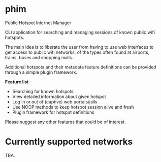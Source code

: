 phim
====

Public Hotspot Internet Manager

CLI application for searching and managing sessions of known public wifi hotspots. 

The main idea is to liberate the user from having to use web interfaces to get access to public wifi networks, of the types often found at airports, trains, buses and shopping malls. 

Additional hotspots and their metadata feature definitions can be provided through a simple plugin framework.

**Feature list**

- Searching for known hotspots
- View detailed information about given hotspot
- Log in or out of (captive) web portals/jails
- Use NOOP methods to keep hotspot session alive and fresh
- Plugin framework for hotspot definitions

Please suggest any other features that could be of interest.

Currently supported networks
============================

TBA.
